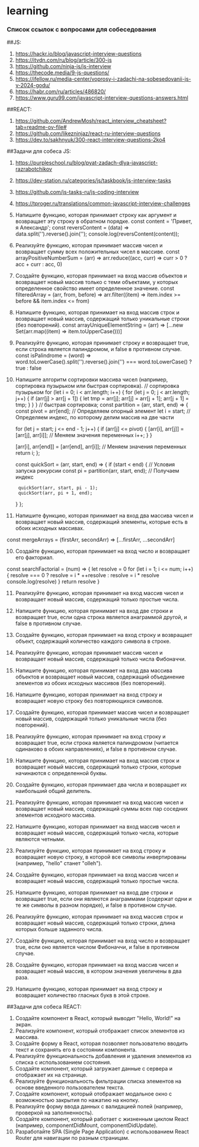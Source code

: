 # learning

### Список ссылок с вопросами для собеседования

  ##JS:
  1. https://hackr.io/blog/javascript-interview-questions
  2. https://itvdn.com/ru/blog/article/300-js
  3. https://github.com/ninja-js/js-interview
  4. https://thecode.media/9-js-questions/
  5. https://ifellow.ru/media-center/voprosy-i-zadachi-na-sobesedovanii-js-v-2024-godu/
  6. https://habr.com/ru/articles/486820/
  7. https://www.guru99.com/javascript-interview-questions-answers.html

  ##REACT:
  1. https://github.com/AndrewMosh/react_interview_cheatsheet?tab=readme-ov-file#
  2. https://github.com/likezninjaz/react-ru-interview-questions
  3. https://dev.to/sakhnyuk/300-react-interview-questions-2ko4

  ##Задачи для собеса JS:
  1. https://purpleschool.ru/blog/pyat-zadach-dlya-javascript-razrabotchikov
  2. https://dev-station.ru/categories/js/taskbook/js-interview-tasks
  3. https://github.com/js-tasks-ru/js-coding-interview
  4. https://tproger.ru/translations/common-javascript-interview-challenges

  1. Напишите функцию, которая принимает строку как аргумент и возвращает эту строку в обратном порядке.
     const content = 'Привет, я Александр';
     const reversContent = (data) => data.split('').reverse().join('');
     console.log(reversContent(content));

  2. Реализуйте функцию, которая принимает массив чисел и возвращает сумму всех положительных чисел в массиве.
const arrayPositiveNumberSum = (arr) =>
                  arr.reduce((acc, curr) => curr > 0 ? acc + curr : acc, 0)
  
  4. Создайте функцию, которая принимает на вход массив объектов и возвращает новый массив только с теми объектами, у которых определенное свойство имеет определенное значение.
     const filteredArray = (arr, from, before) => arr.filter((item) => item.index >= before && item.index <= from)

  5. Напишите функцию, которая принимает на вход массив строк и возвращает новый массив, содержащий только уникальные строки (без повторений).
     const arrayUniqueElementString = (arr) => [...new Set(arr.map((item) => item.toUpperCase()))]
  
  6. Реализуйте функцию, которая принимает строку и возвращает true, если строка является палиндромом, и false в противном случае.
     const isPalindrome = (word) => word.toLowerCase().split('').reverse().join('') === word.toLowerCase() ? true : false
  
  7. Напишите алгоритм сортировки массива чисел (например, сортировка пузырьком или быстрая сортировка).
     // сортировка пузырьком
      for (let i = 0; i < arr.length; i++) {
          for (let j = 0; j < arr.length; j++) {
              if (arr[j] > arr[j + 1]) {
                  let tmp = arr[j];
                  arr[j] = arr[j + 1];
                  arr[j + 1] = tmp;
              }
          }
      }
      // быстрая сортировка;
      const partition = (arr, start, end) => {
        const pivot = arr[end]; // Определяем опорный элемент
        let i = start; // Определяем индекс, по которому делим массив на две части
      
        for (let j = start; j <= end - 1; j++) {
          if (arr[j] <= pivot) {
            [arr[i], arr[j]] = [arr[j], arr[i]]; // Меняем значения переменных
            i++;
          }
        }
      
        [arr[i], arr[end]] = [arr[end], arr[i]]; // Меняем значения переменных
        return i;
      };
      
      const quickSort = (arr, start, end) => {
        if (start < end) { // Условия запуска рекурсии
          const pi = partition(arr, start, end); // Получаем индекс
      
          quickSort(arr, start, pi - 1);
          quickSort(arr, pi + 1, end);
        }
      };
     
  9. Напишите функцию, которая принимает на вход два массива чисел и возвращает новый массив, содержащий элементы, которые есть в обоих исходных массивах.

  const mergeArrays = (firstArr, secondArr) => [...firstArr, ...secondArr]
  
  10. Создайте функцию, которая принимает на вход число и возвращает его факториал.
  
  const searchFactorial = (num) =>
  {
      let resolve = 0
      for (let i = 1; i <= num; i++)
      {
          resolve === 0 ? resolve = i * ++resolve : resolve = i * resolve
          console.log(resolve)
      }
      return resolve
  }
  

  11. Реализуйте функцию, которая принимает на вход массив чисел и возвращает новый массив, содержащий только простые числа.
  
  12. Напишите функцию, которая принимает на вход две строки и возвращает true, если одна строка является анаграммой другой, и false в противном случае.
  
  13. Создайте функцию, которая принимает на вход строку и возвращает объект, содержащий количество каждого символа в строке.
  
  14. Реализуйте функцию, которая принимает массив чисел и возвращает новый массив, содержащий только числа Фибоначчи.
  
  15. Напишите функцию, которая принимает на вход два массива объектов и возвращает новый массив, содержащий объединение элементов из обоих исходных массивов (без повторений).

  16. Напишите функцию, которая принимает на вход строку и возвращает новую строку без повторяющихся символов.

  17. Создайте функцию, которая принимает массив чисел и возвращает новый массив, содержащий только уникальные числа (без повторений).
  
  18. Реализуйте функцию, которая принимает на вход строку и возвращает true, если строка является палиндромом (читается одинаково в обоих направлениях), и false в противном случае.
  
  19. Напишите функцию, которая принимает на вход массив строк и возвращает новый массив, содержащий только строки, которые начинаются с определенной буквы.
  
  20. Создайте функцию, которая принимает два числа и возвращает их наибольший общий делитель.
  
  21. Реализуйте функцию, которая принимает на вход массив чисел и возвращает новый массив, содержащий суммы всех пар соседних элементов исходного массива.

  22. Напишите функцию, которая принимает на вход массив чисел и возвращает новый массив, содержащий только числа, которые являются четными.

  23. Реализуйте функцию, которая принимает на вход строку и возвращает новую строку, в которой все символы инвертированы (например, "hello" станет "olleh").
  
  24. Создайте функцию, которая принимает на вход массив чисел и возвращает новый массив, содержащий только простые числа.
  
  25. Напишите функцию, которая принимает на вход две строки и возвращает true, если они являются анаграммами (содержат одни и те же символы в разном порядке), и false в противном случае.
  
  26. Реализуйте функцию, которая принимает на вход массив строк и возвращает новый массив, содержащий только строки, длина которых больше заданного числа.
  
  27. Создайте функцию, которая принимает на вход число и возвращает true, если оно является числом Фибоначчи, и false в противном случае.

  28. Создайте функцию, которая принимает на вход массив чисел и возвращает новый массив, в котором значения увеличены в два раза.

  29. Напишите функцию, которая принимает на вход строку и возвращает количество гласных букв в этой строке.

  ##Задачи для собеса REACT:
  1. Создайте компонент в React, который выводит "Hello, World!" на экран.
  2. Реализуйте компонент, который отображает список элементов из массива.
  3. Создайте форму в React, которая позволяет пользователю вводить текст и сохранять его в состоянии компонента.
  4. Реализуйте функциональность добавления и удаления элементов из списка с использованием состояния.
  5. Создайте компонент, который загружает данные с сервера и отображает их на странице.
  6. Реализуйте функциональность фильтрации списка элементов на основе введенного пользователем текста.
  7. Создайте компонент, который отображает модальное окно с возможностью закрытия по нажатию на кнопку.
  8. Реализуйте форму ввода данных с валидацией полей (например, проверкой на заполненность).
  9. Создайте компонент, который работает с жизненным циклом React (например, componentDidMount, componentDidUpdate).
  10. Разработайте SPA (Single Page Application) с использованием React Router для навигации по разным страницам.

  
